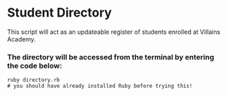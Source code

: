 # Student Directory

This script will act as an updateable register of
students enrolled at Villains Academy.

### The directory will be accessed from the terminal by entering the code below:
```shell
ruby directory.rb
# you should have already installed Ruby before trying this!
```
